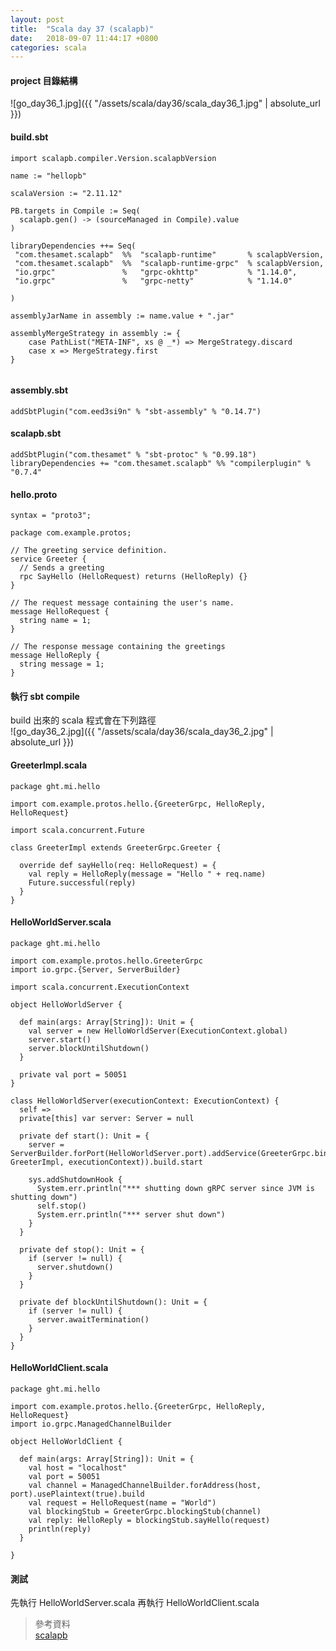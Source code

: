 ```yaml
---
layout: post
title:  "Scala day 37 (scalapb)"
date:   2018-09-07 11:44:17 +0800
categories: scala
---
```


#### project 目錄結構

![go_day36_1.jpg]({{ "/assets/scala/day36/scala_day36_1.jpg" | absolute_url }})

#### build.sbt
```
import scalapb.compiler.Version.scalapbVersion

name := "hellopb"

scalaVersion := "2.11.12"

PB.targets in Compile := Seq(
  scalapb.gen() -> (sourceManaged in Compile).value
)

libraryDependencies ++= Seq(
 "com.thesamet.scalapb"  %%  "scalapb-runtime"       % scalapbVersion,
 "com.thesamet.scalapb"  %%  "scalapb-runtime-grpc"  % scalapbVersion,
 "io.grpc"               %   "grpc-okhttp"           % "1.14.0",
 "io.grpc"               %   "grpc-netty"            % "1.14.0"

)

assemblyJarName in assembly := name.value + ".jar"

assemblyMergeStrategy in assembly := {
    case PathList("META-INF", xs @ _*) => MergeStrategy.discard
    case x => MergeStrategy.first
}


```

#### assembly.sbt
```
addSbtPlugin("com.eed3si9n" % "sbt-assembly" % "0.14.7")
```

#### scalapb.sbt
```
addSbtPlugin("com.thesamet" % "sbt-protoc" % "0.99.18")
libraryDependencies += "com.thesamet.scalapb" %% "compilerplugin" % "0.7.4"
```

#### hello.proto

```
syntax = "proto3";

package com.example.protos;

// The greeting service definition.
service Greeter {
  // Sends a greeting
  rpc SayHello (HelloRequest) returns (HelloReply) {}
}

// The request message containing the user's name.
message HelloRequest {
  string name = 1;
}

// The response message containing the greetings
message HelloReply {
  string message = 1;
}

```

#### 執行 sbt compile
build 出來的 scala 程式會在下列路徑  
![go_day36_2.jpg]({{ "/assets/scala/day36/scala_day36_2.jpg" | absolute_url }})


#### GreeterImpl.scala
```
package ght.mi.hello

import com.example.protos.hello.{GreeterGrpc, HelloReply, HelloRequest}

import scala.concurrent.Future

class GreeterImpl extends GreeterGrpc.Greeter {

  override def sayHello(req: HelloRequest) = {
    val reply = HelloReply(message = "Hello " + req.name)
    Future.successful(reply)
  }
}
```

#### HelloWorldServer.scala
```
package ght.mi.hello

import com.example.protos.hello.GreeterGrpc
import io.grpc.{Server, ServerBuilder}

import scala.concurrent.ExecutionContext

object HelloWorldServer {

  def main(args: Array[String]): Unit = {
    val server = new HelloWorldServer(ExecutionContext.global)
    server.start()
    server.blockUntilShutdown()
  }

  private val port = 50051
}

class HelloWorldServer(executionContext: ExecutionContext) {
  self =>
  private[this] var server: Server = null

  private def start(): Unit = {
    server = ServerBuilder.forPort(HelloWorldServer.port).addService(GreeterGrpc.bindService(new GreeterImpl, executionContext)).build.start

    sys.addShutdownHook {
      System.err.println("*** shutting down gRPC server since JVM is shutting down")
      self.stop()
      System.err.println("*** server shut down")
    }
  }

  private def stop(): Unit = {
    if (server != null) {
      server.shutdown()
    }
  }

  private def blockUntilShutdown(): Unit = {
    if (server != null) {
      server.awaitTermination()
    }
  }
}
```

#### HelloWorldClient.scala
```
package ght.mi.hello

import com.example.protos.hello.{GreeterGrpc, HelloReply, HelloRequest}
import io.grpc.ManagedChannelBuilder

object HelloWorldClient {

  def main(args: Array[String]): Unit = {
    val host = "localhost"
    val port = 50051
    val channel = ManagedChannelBuilder.forAddress(host, port).usePlaintext(true).build
    val request = HelloRequest(name = "World")
    val blockingStub = GreeterGrpc.blockingStub(channel)
    val reply: HelloReply = blockingStub.sayHello(request)
    println(reply)
  }

}

```

#### 測試
先執行 HelloWorldServer.scala 再執行 HelloWorldClient.scala




> 參考資料  
> [scalapb](https://scalapb.github.io/grpc.html)  






